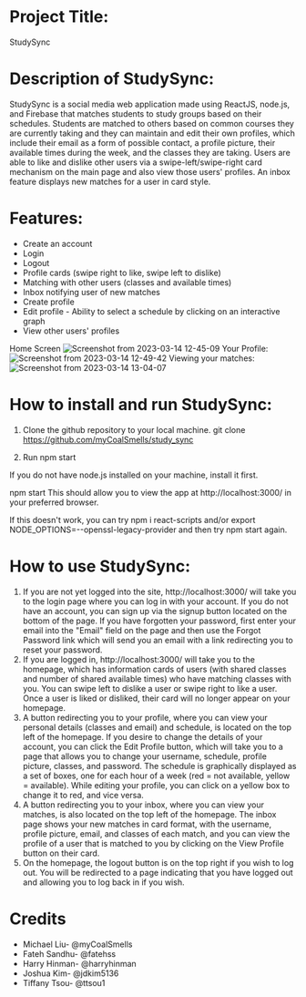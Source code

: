 # Project Title:
StudySync

# Description of StudySync:

StudySync is a social media web application made using ReactJS, node.js, and Firebase that matches students to study groups based on their schedules. Students are matched to others based on common courses they are currently taking and they can maintain and edit their own profiles, which include their email as a form of possible contact, a profile picture, their available times during the week, and the classes they are taking. Users are able to like and dislike other users via a swipe-left/swipe-right card mechanism on the main page and also view those users' profiles. An inbox feature displays new matches for a user in card style.

# Features:

* Create an account
* Login
* Logout
* Profile cards (swipe right to like, swipe left to dislike)
* Matching with other users (classes and available times)
* Inbox notifying user of new matches
* Create profile
* Edit profile - Ability to select a schedule by clicking on an interactive graph
* View other users' profiles

Home Screen
![Screenshot from 2023-03-14 12-45-09](https://user-images.githubusercontent.com/104878259/225120088-f462d55e-1b7f-4d71-83d3-6de307f1feb8.png)
Your Profile:
![Screenshot from 2023-03-14 12-49-42](https://user-images.githubusercontent.com/104878259/225120411-507441ef-3da6-4b0d-988b-96d0d8737624.png)
Viewing your matches:
![Screenshot from 2023-03-14 13-04-07](https://user-images.githubusercontent.com/104878259/225123613-f95d487e-4a57-449e-960e-ea95cbc35cf4.png)

# How to install and run StudySync:
1. Clone the github repository to your local machine.
git clone https://github.com/myCoalSmells/study_sync

2. Run npm start

If you do not have node.js installed on your machine, install it first.

npm start
This should allow you to view the app at http://localhost:3000/ in your preferred browser.

If this doesn't work, you can try npm i react-scripts
and/or export NODE_OPTIONS=--openssl-legacy-provider
and then try npm start again.

# How to use StudySync:
1. If you are not yet logged into the site, http://localhost:3000/ will take you to the login page where you can log in with your account. If you do not have an account, you can sign up via the signup button located on the bottom of the page. If you have forgotten your password, first enter your email into the "Email" field on the page and then use the Forgot Password link which will send you an email with a link redirecting you to reset your password.
2. If you are logged in, http://localhost:3000/ will take you to the homepage, which has information cards of users (with shared classes and number of shared available times) who have matching classes with you. You can swipe left to dislike a user or swipe right to like a user. Once a user is liked or disliked, their card will no longer appear on your homepage.
3. A button redirecting you to your profile, where you can view your personal details (classes and email) and schedule, is located on the top left of the homepage. If you desire to change the details of your account, you can click the Edit Profile button, which will take you to a page that allows you to change your username, schedule, profile picture, classes, and password. The schedule is graphically displayed as a set of boxes, one for each hour of a week (red = not available, yellow = available). While editing your profile, you can click on a yellow box to change it to red, and vice versa.
4. A button redirecting you to your inbox, where you can view your matches, is also located on the top left of the homepage. The inbox page shows your new matches in card format, with the username, profile picture, email, and classes of each match, and you can view the profile of a user that is matched to you by clicking on the View Profile button on their card.
5. On the homepage, the logout button is on the top right if you wish to log out. You will be redirected to a page indicating that you have logged out and allowing you to log back in if you wish.

# Credits
* Michael Liu- @myCoalSmells
* Fateh Sandhu- @fatehss
* Harry Hinman- @harryhinman
* Joshua Kim- @jdkim5136
* Tiffany Tsou- @ttsou1